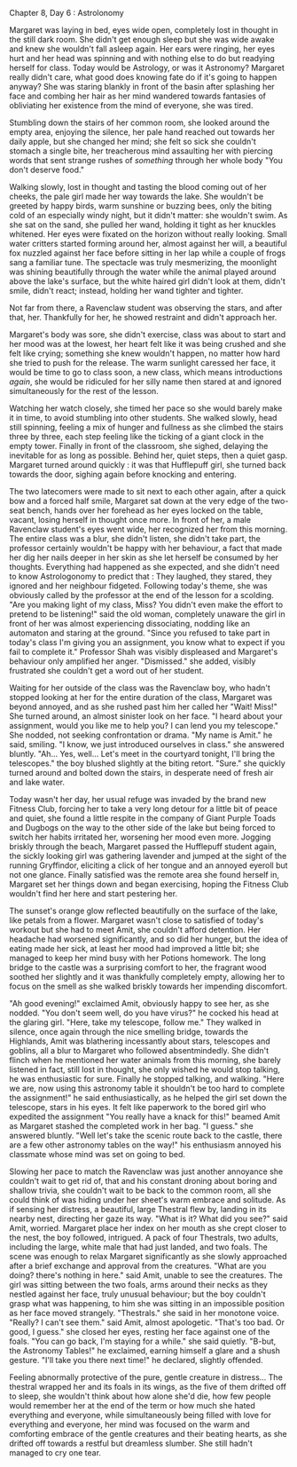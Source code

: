 Chapter 8, Day 6 : Astrolonomy

Margaret was laying in bed, eyes wide open, completely lost in thought in the still dark room. She didn't get enough sleep but she was wide awake and knew she wouldn't fall asleep again.
Her ears were ringing, her eyes hurt and her head was spinning and with nothing else to do but readying herself for class. Today would be Astrology, or was it Astronomy? Margaret really didn't care, what good does knowing fate do if it's going to happen anyway?
She was staring blankly in front of the basin after splashing her face and combing her hair as her mind wandered towards fantasies of obliviating her existence from the mind of everyone, she was tired.

Stumbling down the stairs of her common room, she looked around the empty area, enjoying the silence, her pale hand reached out towards her daily apple, but she changed her mind; she felt so sick she couldn't stomach a single bite, her treacherous mind assaulting her with piercing words that sent strange rushes of *something* through her whole body "You don't deserve food."

Walking slowly, lost in thought and tasting the blood coming out of her cheeks, the pale girl made her way towards the lake.
She wouldn't be greeted by happy birds, warm sunshine or buzzing bees, only the biting cold of an especially windy night, but it didn't matter: she wouldn't swim.
As she sat on the sand, she pulled her wand, holding it tight as her knuckles whitened. Her eyes were fixated on the horizon without really looking.
Small water critters started forming around her, almost against her will, a beautiful fox nuzzled against her face before sitting in her lap while a couple of frogs sang a familiar tune.
The spectacle was truly mesmerizing, the moonlight was shining beautifully through the water while the animal played around above the lake's surface, but the white haired girl didn't look at them, didn't smile, didn't react; instead, holding her wand tighter and tighter.

Not far from there, a Ravenclaw student was observing the stars, and after that, her.
Thankfully for her, he showed restraint and didn't approach her.

Margaret's body was sore, she didn't exercise, class was about to start and her mood was at the lowest, her heart felt like it was being crushed and she felt like crying; something she knew wouldn't happen, no matter how hard she tried to push for the release.
The warm sunlight caressed her face, it would be time to go to class soon, a new class, which means introductions *again*, she would be ridiculed for her silly name then stared at and ignored simultaneously for the rest of the lesson.

Watching her watch closely, she timed her pace so she would barely make it in time, to avoid stumbling into other students. She walked slowly, head still spinning, feeling a mix of hunger and fullness as she climbed the stairs three by three, each step feeling like the ticking of a giant clock in the empty tower.
Finally in front of the classroom, she sighed, delaying the inevitable for as long as possible.
Behind her, quiet steps, then a quiet gasp. Margaret turned around quickly : it was that Hufflepuff girl, she turned back towards the door, sighing again before knocking and entering.

The two latecomers were made to sit next to each other again, after a quick bow and a forced half smile, Margaret sat down at the very edge of the two-seat bench, hands over her forehead as her eyes locked on the table, vacant, losing herself in thought once more.
In front of her, a male Ravenclaw student's eyes went wide, her recognized her from this morning.
The entire class was a blur, she didn't listen, she didn't take part, the professor certainly wouldn't be happy with her behaviour, a fact that made her dig her nails deeper in her skin as she let herself be consumed by her thoughts.
Everything had happened as she expected, and she didn't need to know Astrologonomy to predict that : They laughed, they stared, they ignored and her neighbour fidgeted.
Following today's theme, she was obviously called by the professor at the end of the lesson for a scolding.
"Are you making light of my class, Miss? You didn't even make the effort to pretend to be listening!" said the old woman, completely unaware the girl in front of her was almost experiencing dissociating, nodding like an automaton and staring at the ground.
"Since you refused to take part in today's class I'm giving you an assignment, you know what to expect if you fail to complete it." Professor Shah was visibly displeased and Margaret's behaviour only amplified her anger.
"Dismissed." she added, visibly frustrated she couldn't get a word out of her student.

Waiting for her outside of the class was the Ravenclaw boy, who hadn't stopped looking at her for the entire duration of the class, Margaret was beyond annoyed, and as she rushed past him her called her "Wait! Miss!"
She turned around, an almost sinister look on her face. "I heard about your assignment, would you like me to help you? I can lend you my telescope."
She nodded, not seeking confrontation or drama.
"My name is Amit." he said, smiling.
"I know, we just introduced ourselves in class." she answered bluntly.
"Ah... Yes, well... Let's meet in the courtyard tonight, I'll bring the telescopes." the boy blushed slightly at the biting retort.
"Sure." she quickly turned around and bolted down the stairs, in desperate need of fresh air and lake water.

Today wasn't her day, her usual refuge was invaded by the brand new Fitness Club, forcing her to take a very long detour for a little bit of peace and quiet, she found a little respite in the company of Giant Purple Toads and Dugbogs on the way to the other side of the lake but being forced to switch her habits irritated her, worsening her mood even more.
Jogging briskly through the beach, Margaret passed the Hufflepuff student again, the sickly looking girl was gathering lavender and jumped at the sight of the running Gryffindor, eliciting a click of her tongue and an annoyed eyeroll but not one glance.
Finally satisfied was the remote area she found herself in, Margaret set her things down and began exercising, hoping the Fitness Club wouldn't find her here and start pestering her.

The sunset's orange glow reflected beautifully on the surface of the lake, like petals from a flower. Margaret wasn't close to satisfied of today's workout but she had to meet Amit, she couldn't afford detention.
Her headache had worsened significantly, and so did her hunger, but the idea of eating made her sick, at least her mood had improved a little bit; she managed to keep her mind busy with her Potions homework.
The long bridge to the castle was a surprising comfort to her, the fragrant wood soothed her slightly and it was thankfully completely empty, allowing her to focus on the smell as she walked briskly towards her impending discomfort.

"Ah good evening!" exclaimed Amit, obviously happy to see her, as she nodded. "You don't seem well, do you have virus?" he cocked his head at the glaring girl. "Here, take my telescope, follow me."
They walked in silence, once again through the nice smelling bridge, towards the Highlands, Amit was blathering incessantly about stars, telescopes and goblins, all a blur to Margaret who followed absentmindedly.
She didn't flinch when he mentioned her water animals from this morning, she barely listened in fact, still lost in thought, she only wished he would stop talking, he was enthusiastic for sure.
Finally he stopped talking, and walking. "Here we are, now using this astronomy table it shouldn't be too hard to complete the assignment!" he said enthusiastically, as he helped the girl set down the telescope, stars in his eyes.
It felt like paperwork to the bored girl who expedited the assignment "You really have a knack for this!" beamed Amit as Margaret stashed the completed work in her bag. "I guess." she answered bluntly.
"Well let's take the scenic route back to the castle, there are a few other astronomy tables on the way!" his enthusiasm annoyed his classmate whose mind was set on going to bed.

Slowing her pace to match the Ravenclaw was just another annoyance she couldn't wait to get rid of, that and his constant droning about boring and shallow trivia, she couldn't wait to be back to the common room, all she could think of was hiding under her sheet's warm embrace and solitude.
As if sensing her distress, a beautiful, large Thestral flew by, landing in its nearby nest, directing her gaze its way. "What is it? What did you see?" said Amit, worried.
Margaret place her index on her mouth as she crept closer to the nest, the boy followed, intrigued.
A pack of four Thestrals, two adults, including the large, white male that had just landed, and two foals. The scene was enough to relax Margaret significantly as she slowly approached after a brief exchange and approval from the creatures.
"What are you doing? there's nothing in here." said Amit, unable to see the creatures.
The girl was sitting between the two foals, arms around their necks as they nestled against her face, truly unusual behaviour; but the boy couldn't grasp what was happening, to him she was sitting in an impossible position as her face moved strangely.
"Thestrals."  she said in her monotone voice.
"Really? I can't see them." said Amit, almost apologetic.
"That's too bad. Or good, I guess." she closed her eyes, resting her face against one of the foals. "You can go back, I'm staying for a while." she said quietly.
"B-but, the Astronomy Tables!" he exclaimed, earning himself a glare and a shush gesture.
"I'll take you there next time!" he declared, slightly offended.

Feeling abnormally protective of the pure, gentle creature in distress... The thestral wrapped her and its foals in its wings, as the five of them drifted off to sleep, she wouldn't think about how alone she'd die, how few people would remember her at the end of the term or how much she hated everything and everyone, while simultaneously being filled with love for everything and everyone, her mind was focused on the warm and comforting embrace of the gentle creatures and their beating hearts, as she drifted off towards a restful but dreamless slumber.
She still hadn't managed to cry one tear.